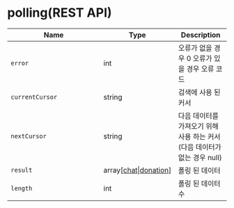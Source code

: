 # polling(REST API)

<table><thead><tr><th width="197">Name</th><th width="122">Type</th><th>Description</th></tr></thead><tbody><tr><td><code>error</code></td><td>int</td><td>오류가 없을 경우 0 오류가 있을 경우 오류 코드</td></tr><tr><td><code>currentCursor</code></td><td>string</td><td>검색에 사용 된 커서</td></tr><tr><td><code>nextCursor</code></td><td>string</td><td>다음 데이터를 가져오기 위해 사용 하는 커서 (다음 데이터가 없는 경우 null)</td></tr><tr><td><code>result</code></td><td>array[<a href="../models/chat.md">chat</a>|<a href="../models/donation.md">donation</a>]</td><td>폴링 된 데이터</td></tr><tr><td><code>length</code></td><td>int</td><td>폴링 된 데이터 수</td></tr></tbody></table>

